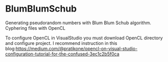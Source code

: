 # BlumBlumSchub
Generating pseudorandom numbers with Blum Blum Schub algorithm. Cyphering files with OpenCL

To configure OpenCL in VisualStudio you must download OpenCL directory and configure project. I recommend instruction in this blog:https://medium.com/@pratikone/opencl-on-visual-studio-configuration-tutorial-for-the-confused-3ec1c2b5f0ca
